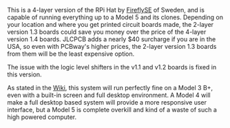 This is a 4-layer version of the RPi Hat by [FireflySE](https://github.com/FireflySE) of Sweden, and is capable of running everything up to a Model 5 and its clones. Depending on your location and where you get printed circuit boards made, the 2-layer version 1.3 boards could save you money over the price of the 4-layer version 1.4 boards. JLCPCB adds a nearly $40 surcharge if you are in the USA, so even with PCBway's higher prices, the 2-layer version 1.3 boards from them will be the least expensive option.

The issue with the logic level shifters in the v1.1 and v1.2 boards is fixed in this version.

As stated in the [Wiki](https://github.com/larry-athey/rpi-smart-still/wiki), this system will run perfectly fine on a Model 3 B+, even with a built-in screen and full desktop environment. A Model 4 will make a full desktop based system will provide a more responsive user interface, but a Model 5 is complete overkill and kind of a waste of such a high powered computer.

